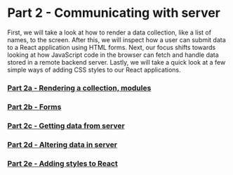 # Part 2 - Communicating with server

First, we will take a look at how to render a data collection, like a list of names, to the screen. After this, we will inspect how a user can submit data to a React application using HTML forms. Next, our focus shifts towards looking at how JavaScript code in the browser can fetch and handle data stored in a remote backend server. Lastly, we will take a quick look at a few simple ways of adding CSS styles to our React applications.

### [Part 2a - Rendering a collection, modules](https://fullstackopen.com/en/part2/rendering_a_collection_modules)
### [Part 2b - Forms](https://fullstackopen.com/en/part2/forms)
### [Part 2c - Getting data from server](https://fullstackopen.com/en/part2/getting_data_from_server)
### [Part 2d - Altering data in server](https://fullstackopen.com/en/part2/altering_data_in_server)
### [Part 2e - Adding styles to React](https://fullstackopen.com/en/part2/adding_styles_to_react_app)